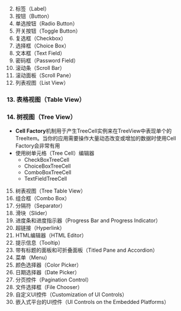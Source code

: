 2. 标签（Label）
3. 按钮（Button）
4. 单选按钮（Radio Button）
5. 开关按钮（Toggle Button）
6. 复选框（Checkbox）
7. 选择框（Choice Box）
8. 文本框（Text Field）
9. 密码框（Password Field）
10. 滚动条（Scroll Bar）
11. 滚动面板（Scroll Pane）
12. 列表视图（List View）
### 13. **表格视图（Table View）**
### 14. 树视图（Tree View）
- **Cell Factory**机制用于产生TreeCell实例来在TreeView中表现单个的TreeItem。当你的应用需要操作大量动态改变或增加的数据时使用Cell Factory会非常有用
- 使用树单元格（Tree Cell）编辑器
    - CheckBoxTreeCell
    - ChoiceBoxTreeCell
    - ComboBoxTreeCell
    - TextFieldTreeCell
15. 树表视图（Tree Table View）
16. 组合框（Combo Box）
17. 分隔符（Separator）
18. 滑块（Slider）
19. 进度条和进度指示器（Progress Bar and Progress Indicator）
20. 超链接（Hyperlink）
21. HTML编辑器（HTML Editor）
22. 提示信息（Tooltip）
23. 带有标题的面板和可折叠面板（Titled Pane and Accordion）
24. 菜单（Menu）
25. 颜色选择器（Color Picker）
26. 日期选择器（Date Picker）
27. 分页控件（Pagination Control）
28. 文件选择框（File Chooser）
29. 自定义UI控件（Customization of UI Controls）
30. 嵌入式平台的UI控件（UI Controls on the Embedded Platforms）